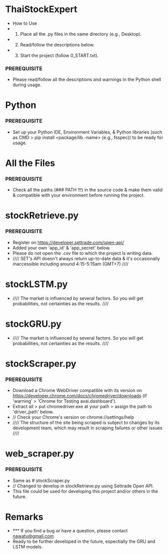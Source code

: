 # ThaiStockExpert
- How to Use
- 1. Place all the .py files in the same directory (e.g., Desktop).
- 2. Read/follow the descriptions below.
- 3. Start the project (follow 0_START.txt).
### PREREQUISITE
- Please read/follow all the descriptions and warnings in the Python shell during usage.
# Python
### PREREQUISITE 
- Set up your Python IDE, Environment Variables, & Python libraries (such as CMD > pip install <package/lib.-name> (e.g., fsspec)) to be ready for usage.
# All the Files
### PREREQUISITE
- Check all the paths (### PATH !!!) in the source code & make them valid & compatible with your environment before running the project.
# stockRetrieve.py
### PREREQUISITE
- Register on https://developer.settrade.com/open-api/
- Added your own 'app_id' & 'app_secret' below.
- Please do not open the .csv file to which the project is writing data.
- //// SET's API doesn't always return up-to-date data & it's occasionally inaccessible including around 4:15-5:15am (GMT+7) ////
# stockLSTM.py
- //// The market is influenced by several factors. So you will get probabilities, not certainties as the results. ////
# stockGRU.py
- //// The market is influenced by several factors. So you will get probabilities, not certainties as the results. ////
# stockScraper.py
### PREREQUISITE
- Download a Chrome WebDriver compatible with its version on https://developer.chrome.com/docs/chromedriver/downloads (if 'warning' > 'Chrome for Testing avai.dashboard').
- Extract all > put chromedriver.exe at your path > assign the path to 'driver_path' below.
- // Check your Chrome's version on chrome://settings/help
- //// The structure of the site being scraped is subject to changes by its development team, which may result in scraping failures or other issues ////
# web_scraper.py
### PREREQUISITE
- Same as # stockScraper.py
- // Changed to develop in stockRetrieve.py  using Settrade Open API.
- This file could be used for developing this project and/or others in the future.
# Remarks
- *** If you find a bug or have a question, please contact nawatv@gmail.com
- Ready to be further developed in the future, espectially the GRU and LSTM models.